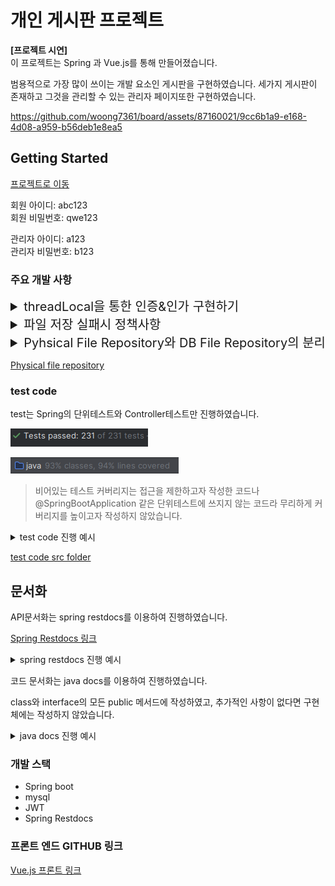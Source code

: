 
# 개인 게시판 프로젝트

**[프로젝트 시연]**  
이 프로젝트는 Spring 과 Vue.js를 통해 만들어졌습니다.

범용적으로 가장 많이 쓰이는 개발 요소인 게시판을 구현하였습니다. 
세가지 게시판이 존재하고 그것을 관리할 수 있는 관리자 페이지또한 구현하였습니다.

https://github.com/woong7361/board/assets/87160021/9cc6b1a9-e168-4d08-a959-b56deb1e8ea5


## Getting Started
<a href="http://13.125.211.168/" target="_blank">프로젝트로 이동</a>

회원 아이디: abc123   
회원 비밀번호: qwe123

관리자 아이디: a123  
관리자 비밀번호: b123

### 주요 개발 사항

<details>
    <summary style="font-size: 20px"> threadLocal을 통한 인증&인가 구현하기</summary>

프레임워크 없이 인증 과정을 구현하다보니 Spring Security에서 영감을 얻어 ThreadLocal을 사용해  내가 필요한 부분까지 Security와 비슷하게 구현하게 되었다.

1. #### Thread Local을 사용하기 위해 wrapping 저장소인 AuthenticationHolder 생성과 인증 wrapper 객체 생성
   ```
    /**
     * 인증된 회원 보관소
     */
     public class AuthenticationHolder {
     private static final ThreadLocal<Principal> threadLocal = ThreadLocal.withInitial(() -> null);

       /**
        * 인증된 회원 주입
        *
        * @param principal 인증된 회원
        */
       public static void setPrincipal(Principal principal) {
           threadLocal.set(principal);
       }

       /**
        * 인증된 회원 가져오기
        *
        * @return 인증된 회원
        */
       public static Principal getPrincipal() {
           return threadLocal.get();
       }
   
      ...
   }
   ```
   
   - <a href="https://github.com/woong7361/board/blob/main/src/main/java/com/example/notice/auth/AuthenticationHolder.java" target="_blank">AuthenticationHolder - threadLocal Wrapping Class</a>
   - <a href="https://github.com/woong7361/board/blob/main/src/main/java/com/example/notice/auth/principal/Principal.java" target="_blank">Principal - Holder에 저장되는 인증 객체</a>
   
2. #### Thread Local이 Thread Safe를 확인하기 위해 Thread test 진행

   ```
   @DisplayName("로컬 스레드마다 다른 값 확인")
        @Test
        public void multiThread() throws Exception{
            //given
            ## 100개의 스레드풀
            ExecutorService executorService = Executors.newFixedThreadPool(100);

            ## 10000번의 작업 진행
            int threadCount = 10000; 
            CountDownLatch latch = new CountDownLatch(threadCount);

            List<Long> memberIds = new ArrayList<>();
            List<Long> results = new CopyOnWriteArrayList<>();

            //when
            for (long i = 0; i < threadCount; i++) {
                memberIds.add(i);

                Member member = Member.builder()
                        .memberId(i)
                        .build();
                Principal<Member> principal = new MemberPrincipal(member);

                executorService.submit(() -> {
                    try {
                        AuthenticationHolder.setPrincipal(principal);
                        Principal<Member> savedPrincipal = AuthenticationHolder.getPrincipal();
                        long savedMemberId = savedPrincipal.getAuthentication().getMemberId();

                        results.add(savedMemberId);
                    } finally {
                        latch.countDown();
                    }
                });
            }
            latch.await();

            //then
            memberIds.sort((t1, t2) -> (int) (t1 - t2));
            results.sort((t1, t2) -> (int) (t1 - t2));
            assertThat(memberIds).usingRecursiveComparison().isEqualTo(results);
        }
   ```
   - <a href="https://github.com/woong7361/board/blob/5ac16d321fcd836cf585a918006657608bbc8c0e/src/test/java/com/example/notice/auth/AuthenticationHolderTest.java#L60C1-L99C10" target="_blank">test code 링크</a>

3. #### intercepter와 JWT를 사용해 인증과 인가 구현
   ```
   인증 과정
    /**
     * JWT를 통해 인증 과정을 진행한다.
     * @apiNote token이 없다면 비회원으로, 있다면 회원으로 다음 interceptor로 진행한다.
     */
    @Override
    public boolean preHandle(HttpServletRequest request, HttpServletResponse response, Object handler) throws Exception {
        if (request.getMethod().equals(PathMethod.OPTIONS.name())) {
            return true;
        }

        String bearerToken = request.getHeader(AUTHORIZATION);

        AuthenticationHolder.clear();
        if (bearerToken == null) {
            setGuest();
        } else {
            setMember(bearerToken);
        }

        return true;
    }
   ```
   ```
   인가 과정
    /**
     * AuthenticationRole에 따라 인가 과정을 진행한다.
     */
    @Override
    public boolean preHandle(HttpServletRequest request, HttpServletResponse response, Object handler) throws Exception {
        if (request.getMethod().equals(PathMethod.OPTIONS.name())) {
            return true;
        }

        if (pathContainer.match(request.getRequestURI(), PathMethod.valueOf(request.getMethod()), AuthenticationHolder.getRole())) {
            return true;
        }
        throw new AuthorizationException(ErrorMessageConstant.AUTHORIZATION_EXCEPTION_MESSAGE);
    }
   ```
    - <a href="https://github.com/woong7361/board/blob/main/src/main/java/com/example/notice/auth/filter/JwtTokenInterceptor.java" target="_blank">인증 Interceptor Class</a>
    - <a href="https://github.com/woong7361/board/blob/main/src/main/java/com/example/notice/auth/filter/AuthorizationInterceptor.java" target="_blank">인가 Interceptor Class</a>

4. #### urlPattern, HttpMethod, Role을 갖춘 pathContainer 구현
   - <a href="https://github.com/woong7361/board/blob/main/src/main/java/com/example/notice/auth/path/PathContainer.java" target="_blank">pathContainer class</a>

5. #### 기존 interceptor와의 통일성을 고려해 config 에서 patter 추가
   - <a href="https://github.com/woong7361/board/blob/07ffefaeca7192eb97c6ea21774cda8d62fe870a/src/main/java/com/example/notice/config/WebConfig.java#L53C1-L80C6" target="_blank">WebConfig Class</a>

6. #### 사용하기 위해 resolveHandler를 통해 parameter 주입 사용
    - <a href="https://github.com/woong7361/board/blob/main/src/main/java/com/example/notice/auth/resolvehandler/AuthenticationHolderResolveHandler.java" target="_blank">Resolve Handler</a>
    - <a href="https://github.com/woong7361/board/blob/main/src/main/java/com/example/notice/auth/resolvehandler/AuthenticationPrincipal.java" target="_blank">Annotation</a>
    

</details>

<details>
    <summary style="font-size: 20px"> 파일 저장 실패시 정책사항 </summary>

> Disk 오류 또는 다른 사항들에 파일 저장이 실패했을때(일부라도) 의해 내가 작성한 모든 사항이 'Rollback' 된다는 사항이 사용자 입장에서 
> 받아들이기 힘들다고 생각하여 파일 저장이 실패하여도 transaction은 정상적으로 진행되도록 결정하였다.  

- 결과화면
![file_save.png](assets%2Ffile_save.png)

Checked Exception은 Transaction Rollback을 일으키지 않는 성질을 이용하여 file save에 실패할경우 throw와 catch를 통해 정책을 수행한다. 

   - throw 부분
   ```
   @Override
    public String save(byte[] bytes, String originalFileName) throws FileSaveCheckedException {
        String fullPath = configurationService.getFilePath() + "/" + getNewFilename(getExtension(originalFileName));

        try (OutputStream outputStream = new FileOutputStream(fullPath))
        {
            outputStream.write(bytes);
        } catch (IOException e) {
            log.info("file save failed  fileName: {},  stackTrace{}", originalFileName, e);
            
            **error가 발생하면 checked Exception으로 먹어준다**
            throw new FileSaveCheckedException(e.getMessage());
        }

        return fullPath;
    }
   ```
   - catch 부분
   ```
       @Transactional
    @Override
    public SuccessesAndFails<String> saveFiles(List<MultipartFile> multipartFiles, Long freeBoardId) {
        SuccessesAndFails<String> results = SuccessesAndFails.emptyList();

        for (MultipartFile multipartFile : multipartFiles) {
            try {
                fileUtil.checkAllowFileExtension(multipartFile);
                AttachmentFile attachmentFile = saveFile(multipartFile, freeBoardId);
                
                **성공사례 저장**
                results.addSuccess(attachmentFile.getOriginalName());
            } catch (FileSaveCheckedException e) {
                String originalFilename = multipartFile.getOriginalFilename();
               
                **실패사례 저장**
                results.addFail(multipartFile.getOriginalFilename());
            }
        }

        return results;
    }
   ```

<a href="https://github.com/woong7361/board/blob/main/src/main/java/com/example/notice/files/DiskFileRepository.java" target="_blank">Physical file repository</a>

<a href="https://github.com/woong7361/board/blob/022ab9e11ec150085f93acfe5aea11ba53b44668/src/main/java/com/example/notice/service/FileServiceImpl.java#L52C1-L71C6" target="_blank">파일 저장 로직</a>

</details>

<details>
    <summary style="font-size: 20px"> Pyhsical File Repository와 DB File Repository의 분리 </summary>

물리적 파일과 DB 파일을 같이 다루고 있었는데 서로 다른 유형의 데이터를 저장하기에 분리를 결정하였다.
또한 DB와 File은 저장소의 확장이나 변경에 다르게 반응해야하므로 분리를 결정하게되었다.

   ```
   /**
    * 물리적 파일 저장소
    */
   public interface PhysicalFileRepository {
   
       /**
        * 파일 저장
        *
        * @param bytes 파일 bytes
        * @param originalFileName 파일 원본 이름
        * @return 저장된 파일 경로
        */
       String save(byte[] bytes, String originalFileName) throws FileSaveCheckedException;
   
       /**
        * 파일 삭제
        *
        * @param fileId 파일 식별자
        */
       void delete(Long fileId);
   
       /**
        * 물리적 파일을 조회
        *
        * @param path 파일의 이름을 포함한 경로
        * @return 물리적 파일
        */
       File getFile(String path);
   }
   ```
</details>

<a href="https://github.com/woong7361/board/blob/main/src/main/java/com/example/notice/files/PhysicalFileRepository.java" target="_blank">Physical file repository</a>


### test code
test는 Spring의 단위테스트와 Controller테스트만 진행하였습니다.


![test_count.png](assets%2Ftest_count.png)

![test coverage.png](assets%2Ftest%20coverage.png)

> 비어있는 테스트 커버리지는 접근을 제한하고자 작성한 코드나 @SpringBootApplication 같은
단위테스트에 쓰지지 않는 코드라 무리하게 커버리지를 높이고자 작성하지 않았습니다.

<details>
    <summary> test code 진행 예시</summary>

![test_example.png](assets%2Ftest_example.png)

</details>

<a href="https://github.com/woong7361/board/tree/main/src/test/java/com/example/notice" target="_blank">test code src folder</a>


## 문서화
API문서화는 spring restdocs를 이용하여 진행하였습니다.

<a href="http://13.125.211.168:8888/docs/index.html" target="_blank">Spring Restdocs 링크</a>

<details>
    <summary> spring restdocs 진행 예시</summary>

![image](https://github.com/woong7361/board/assets/87160021/ec7f1ed9-9303-4814-a109-0d4aa0c5f6fe)

![restdocs.png](assets%2Frestdocs.png)
</details>

코드 문서화는 java docs를 이용하여 진행하였습니다.

class와 interface의 모든 public 메서드에 작성하였고, 추가적인 사항이 없다면 구현체에는 작성하지 않았습니다.

<details>
    <summary> java docs 진행 예시</summary>

![java_docs_example.png](assets%2Fjava_docs_example.png)
</details>


### 개발 스택
- Spring boot
- mysql
- JWT
- Spring Restdocs


### 프론트 엔드 GITHUB 링크
<a href="https://github.com/woong7361/board_front" target="_blank">Vue.js 프론트 링크</a>


